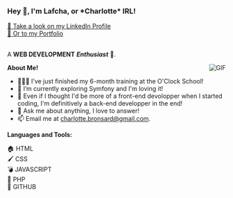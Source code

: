 <h3 title="hehehe"> Hey 👋, I'm Lafcha, or *Charlotte* IRL!</h3>

<a href="www.linkedin.com/in/charlotte-lafarge">
👀 Take a look on my LinkedIn Profile 
</a><br>
<a href="https://lafcha.github.io/">
 🔗 Or to my Portfolio 
 </a>
<br />
<br />

A **WEB DEVELOPMENT** ***Enthusiast*** 🚀.
 
<img align="right" alt="GIF" src="https://media.giphy.com/media/rIoxLYIJBnkcWLafTE/giphy.gif" />

**About Me!**

- 👨🏽‍💻 I’ve just finished my 6-month training at the O'Clock School!
- 🌱 I’m currently exploring Symfony and I'm loving it! 
- 🤔 Even if I thought I'd be more of a front-end devolopper when I started coding, I'm definitively a back-end developper in the end!
- 💬 Ask me about anything, I love to answer!
- 📫 Email me at [charlotte.bronsard@gmail.com](mailto:charlotte.bronsard@gmail.com).

**Languages and Tools:**  

🏠 HTML <br />
🖌️ CSS <br />
💣 JAVASCRIPT<br />
🧙 PHP<br />
💾 GITHUB 


